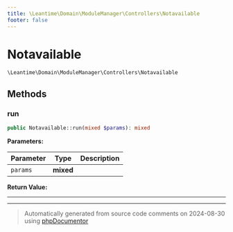 ```yaml
---
title: \Leantime\Domain\ModuleManager\Controllers\Notavailable
footer: false
---
```


# Notavailable




`\Leantime\Domain\ModuleManager\Controllers\Notavailable`




## Methods

### run



```php
public Notavailable::run(mixed $params): mixed
```








**Parameters:**

| Parameter | Type | Description |
|-----------|------|-------------|
| `params` | **mixed** |  |


**Return Value:**





---


---
> Automatically generated from source code comments on 2024-08-30 using [phpDocumentor](http://www.phpdoc.org/)
